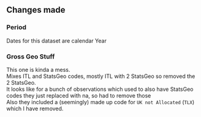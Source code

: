 ## Changes made

### Period

Dates for this dataset are calendar Year

### Gross Geo Stuff

This one is kinda a mess.\
Mixes ITL and StatsGeo codes, mostly ITL with 2 StatsGeo so removed the 2 StatsGeo.\
It looks like for a bunch of observations which used to also have StatsGeo codes they just replaced with na, so had to remove those\
Also they included a (seemingly) made up code for `UK not Allocated` (`TLX`) which I have removed.


